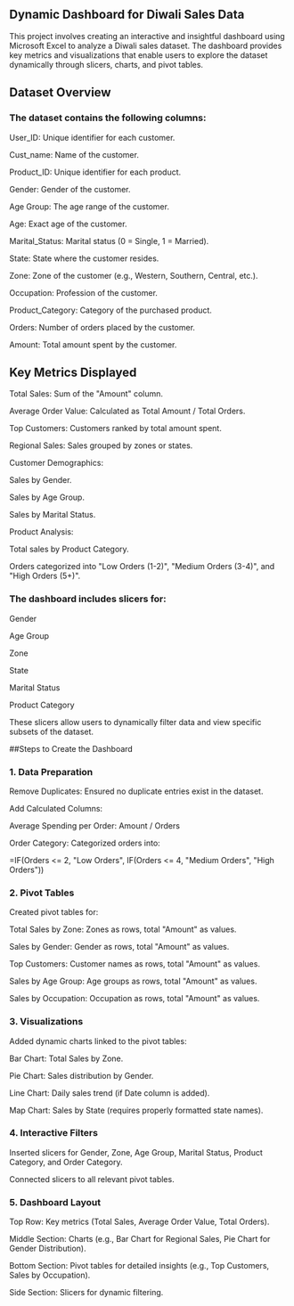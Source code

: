 ## Dynamic Dashboard for Diwali Sales Data
This project involves creating an interactive and insightful dashboard using Microsoft Excel to analyze a Diwali sales dataset. The dashboard provides key metrics and visualizations that enable users to explore the dataset dynamically through slicers, charts, and pivot tables.


## Dataset Overview
### The dataset contains the following columns:

User_ID: Unique identifier for each customer.

Cust_name: Name of the customer.

Product_ID: Unique identifier for each product.

Gender: Gender of the customer.

Age Group: The age range of the customer.

Age: Exact age of the customer.

Marital_Status: Marital status (0 = Single, 1 = Married).

State: State where the customer resides.

Zone: Zone of the customer (e.g., Western, Southern, Central, etc.).

Occupation: Profession of the customer.

Product_Category: Category of the purchased product.

Orders: Number of orders placed by the customer.

Amount: Total amount spent by the customer.

## Key Metrics Displayed

Total Sales: Sum of the "Amount" column.

Average Order Value: Calculated as Total Amount / Total Orders.

Top Customers: Customers ranked by total amount spent.

Regional Sales: Sales grouped by zones or states.

Customer Demographics:

Sales by Gender.

Sales by Age Group.

Sales by Marital Status.

Product Analysis:

Total sales by Product Category.

Orders categorized into "Low Orders (1-2)", "Medium Orders (3-4)", and "High Orders (5+)".

### The dashboard includes slicers for:

Gender

Age Group

Zone

State

Marital Status

Product Category

These slicers allow users to dynamically filter data and view specific subsets of the dataset.

##Steps to Create the Dashboard

### 1. Data Preparation

Remove Duplicates: Ensured no duplicate entries exist in the dataset.

Add Calculated Columns:

Average Spending per Order: Amount / Orders

Order Category: Categorized orders into:

=IF(Orders <= 2, "Low Orders", IF(Orders <= 4, "Medium Orders", "High Orders"))

### 2. Pivot Tables

Created pivot tables for:

Total Sales by Zone: Zones as rows, total "Amount" as values.

Sales by Gender: Gender as rows, total "Amount" as values.

Top Customers: Customer names as rows, total "Amount" as values.

Sales by Age Group: Age groups as rows, total "Amount" as values.

Sales by Occupation: Occupation as rows, total "Amount" as values.

### 3. Visualizations

Added dynamic charts linked to the pivot tables:

Bar Chart: Total Sales by Zone.

Pie Chart: Sales distribution by Gender.

Line Chart: Daily sales trend (if Date column is added).

Map Chart: Sales by State (requires properly formatted state names).

### 4. Interactive Filters

Inserted slicers for Gender, Zone, Age Group, Marital Status, Product Category, and Order Category.

Connected slicers to all relevant pivot tables.

### 5. Dashboard Layout

Top Row: Key metrics (Total Sales, Average Order Value, Total Orders).

Middle Section: Charts (e.g., Bar Chart for Regional Sales, Pie Chart for Gender Distribution).

Bottom Section: Pivot tables for detailed insights (e.g., Top Customers, Sales by Occupation).

Side Section: Slicers for dynamic filtering.
